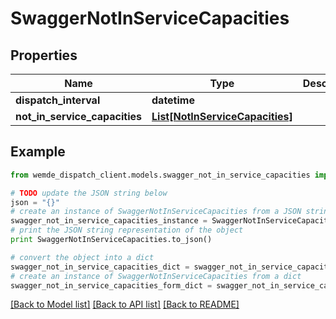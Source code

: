 # SwaggerNotInServiceCapacities


## Properties

Name | Type | Description | Notes
------------ | ------------- | ------------- | -------------
**dispatch_interval** | **datetime** |  | [optional] 
**not_in_service_capacities** | [**List[NotInServiceCapacities]**](NotInServiceCapacities.md) |  | [optional] 

## Example

```python
from wemde_dispatch_client.models.swagger_not_in_service_capacities import SwaggerNotInServiceCapacities

# TODO update the JSON string below
json = "{}"
# create an instance of SwaggerNotInServiceCapacities from a JSON string
swagger_not_in_service_capacities_instance = SwaggerNotInServiceCapacities.from_json(json)
# print the JSON string representation of the object
print SwaggerNotInServiceCapacities.to_json()

# convert the object into a dict
swagger_not_in_service_capacities_dict = swagger_not_in_service_capacities_instance.to_dict()
# create an instance of SwaggerNotInServiceCapacities from a dict
swagger_not_in_service_capacities_form_dict = swagger_not_in_service_capacities.from_dict(swagger_not_in_service_capacities_dict)
```
[[Back to Model list]](../README.md#documentation-for-models) [[Back to API list]](../README.md#documentation-for-api-endpoints) [[Back to README]](../README.md)


